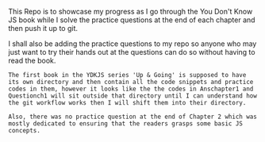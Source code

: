 This Repo is to showcase my progress as I go through the You Don't Know JS book while I solve the practice questions at the end of each chapter and then push it up to git.

I shall also be adding the practice questions to my repo so anyone who may just want to try their hands out at the questions can do so without having to read the book.

	The first book in the YDKJS series 'Up & Going' is supposed to have its own directory and then contain all the code snippets and practice codes in them, however it looks like the the codes in Anschapter1 and Questionch1 will sit outside that directory until I can understand how the git workflow works then I will shift them into their directory.

	Also, there was no practice question at the end of Chapter 2 which was mostly dedicated to ensuring that the readers grasps some basic JS concepts.
